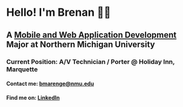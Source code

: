 # Hello! I'm Brenan 👨‍💻
## A [Mobile and Web Application Development](https://nmu.edu/bulletin/mobile-and-web-app-development-7) Major at Northern Michigan University 
### Current Position: A/V Technician / Porter @ Holiday Inn, Marquette
#### Contact me: bmarenge@nmu.edu 
#### Find me on: [LinkedIn](https://www.linkedin.com/in/brenanmarenger/)


